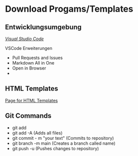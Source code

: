 # Download Progams/Templates

## Entwicklungsumgebung

[_Visual Studio Code_](https://code.visualstudio.com/download)

VSCode Erweiterungen
- Pull Requests and Issues
- Markdown All in One
- Open in Browser
- 

## HTML Templates

[Page for HTML Templates](https://templatemo.com/page/1)

## Git Commands

- git add <filename>
- git add -A (Adds all files)
- git commit - m "your text" (Commits to repository)
- git branch -m main (Creates a branch called name)
- git push -u (Pushes changes to repository)
